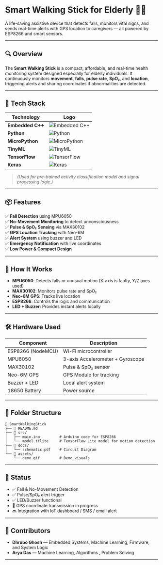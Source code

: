 # Smart Walking Stick for Elderly 👨‍🦯 
A life-saving assistive device that detects falls, monitors vital signs, and sends real-time alerts with GPS location to caregivers — all powered by ESP8266 and smart sensors.

---

## 🔍 Overview

The **Smart Walking Stick** is a compact, affordable, and real-time health monitoring system designed especially for elderly individuals. It continuously monitors **movement**, **falls**, **pulse rate**, **SpO₂**, and **location**, triggering alerts and sharing coordinates if abnormalities are detected.

---

## 🚀 Tech Stack

| Technology | Logo |
|------------|------|
| **Embedded C++** | ![Embedded C++](https://img.shields.io/badge/C%2B%2B-Embedded-informational?logo=c%2B%2B&logoColor=white&color=blue) |
| **Python** | ![Python](https://img.shields.io/badge/Python-3.x-blue?logo=python&logoColor=white) |
| **MicroPython** | ![MicroPython](https://img.shields.io/badge/MicroPython-Firmware-brightgreen?logo=python&logoColor=white) |
| **TinyML** | ![TinyML](https://img.shields.io/badge/TinyML-Edge%20AI-orange?logo=tensorflow&logoColor=white) |
| **TensorFlow** | ![TensorFlow](https://img.shields.io/badge/TensorFlow-Model-informational?logo=tensorflow&logoColor=white&color=ff6f00) |
| **Keras** | ![Keras](https://img.shields.io/badge/Keras-Neural%20Nets-red?logo=keras&logoColor=white) |

> *(Used for pre-trained activity classification model and signal processing logic.)*

---

## 📦 Features

✅ **Fall Detection** using MPU6050  
✅ **No-Movement Monitoring** to detect unconsciousness  
✅ **Pulse & SpO₂ Sensing** via MAX30102  
✅ **GPS Location Tracking** with Neo-6M  
✅ **Alert System** using buzzer and LED  
✅ **Emergency Notification** with live coordinates  
✅ **Low Power & Compact Design**

---

## 🧠 How It Works

- **MPU6050**: Detects falls or unusual motion (X-axis is faulty, Y/Z axes used)  
- **MAX30102**: Monitors pulse rate and SpO₂  
- **Neo-6M GPS**: Tracks live location  
- **ESP8266**: Controls the logic and communication  
- **LED + Buzzer**: Provides instant alerts locally

---

## 🛠️ Hardware Used

| Component        | Description                          |
|------------------|--------------------------------------|
| ESP8266 (NodeMCU) | Wi-Fi microcontroller               |
| MPU6050          | 3-axis Accelerometer + Gyroscope     |
| MAX30102         | Pulse & SpO₂ sensor                  |
| Neo-6M GPS       | GPS Module for tracking              |
| Buzzer + LED     | Local alert system                   |
| 18650 Battery    | Power source                         |

---

## 📁 Folder Structure

```
📂 SmartWalkingStick
├── 📄 README.md
├── 📁 src/
│   ├── main.ino         # Arduino code for ESP8266
│   └── model.tflite     # TensorFlow Lite model for motion detection
├── 📁 docs/
│   └── schematic.pdf    # Circuit Diagram
└── 📁 assets/
    └── demo.gif         # Demo visuals
```

---

## 🧪 Status

- ✅ Fall & No-Movement Detection  
- ✅ Pulse/SpO₂ alert trigger  
- ✅ LED/Buzzer functional  
- 🔄 GPS coordinate transmission in progress  
- 🔜 Integration with IoT dashboard / SMS / email alert

---

## 🤝 Contributors

- **Dhrubo Ghosh** — Embedded Systems, Machine Learning, Firmware, and System Logic  
- **Arya Das** — Machine Learning, Algorithms , Problem Solving

---
